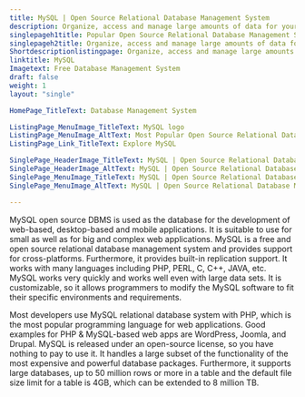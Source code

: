 ```yaml
---
title: MySQL | Open Source Relational Database Management System
description: Organize, access and manage large amounts of data for your web apps via MySQL DBMS. It is a flexible, secure, fast and reliable database management system.
singlepageh1title: Popular Open Source Relational Database Management System
singlepageh2title: Organize, access and manage large amounts of data for your online and offline apps via MySQL. It is a secure, easy-to-use and fast database management system.
Shortdescriptionlistingpage: Organize, access and manage large amounts of data for your online and offline apps via MySQL. It is a secure, easy-to-use and fast database management system.
linktitle: MySQL
Imagetext: Free Database Management System
draft: false
weight: 1
layout: "single"

HomePage_TitleText: Database Management System

ListingPage_MenuImage_TitleText: MySQL logo
ListingPage_MenuImage_AltText: Most Popular Open Source Relational Database Management System
ListingPage_Link_TitleText: Explore MySQL

SinglePage_HeaderImage_TitleText: MySQL | Open Source Relational Database Management System
SinglePage_HeaderImage_AltText: MySQL | Open Source Relational Database Management System
SinglePage_MenuImage_TitleText: MySQL | Open Source Relational Database Management System
SinglePage_MenuImage_AltText: MySQL | Open Source Relational Database Management System

---
```


MySQL open source DBMS is used as the database for the development of web-based, desktop-based and mobile applications. It is suitable to use for small as well as for big and complex web applications. MySQL is a free and open source relational database management system and provides support for cross-platforms. Furthermore, it provides built-in replication support. It works with many languages including PHP, PERL, C, C++, JAVA, etc. MySQL works very quickly and works well even with large data sets. It is customizable, so it allows programmers to modify the MySQL software to fit their specific environments and requirements.

Most developers use MySQL relational database system with PHP, which is the most popular programming language for web applications. Good examples for PHP &amp; MySQL-based web apps are WordPress, Joomla, and Drupal. MySQL is released under an open-source license, so you have nothing to pay to use it. It handles a large subset of the functionality of the most expensive and powerful database packages. Furthermore, it supports large databases, up to 50 million rows or more in a table and the default file size limit for a table is 4GB, which can be extended to 8 million TB.